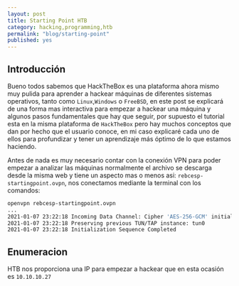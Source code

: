```yaml
---
layout: post
title: Starting Point HTB
category: hacking,programming,htb
permalink: "blog/starting-point"
published: yes
---
```


## Introducción

Bueno todos sabemos que HackTheBox es una plataforma ahora mismo muy pulida para aprender a hackear máquinas de diferentes sistemas operativos, tanto como `Linux`,`Windows` o `FreeBSD`, en este post se explicará de una forma mas interactiva para empezar a hackear una máquina y algunos pasos fundamentales que hay que seguir, por supuesto el tutorial esta en la misma plataforma de `HackTheBox` pero hay muchos conceptos que dan por hecho que el usuario conoce, en mi caso explicaré cada uno de ellos para profundizar y tener un aprendizaje más óptimo de lo que estamos haciendo.


Antes de nada es muy necesario contar con la conexión VPN para poder empezar a analizar las máquinas normalmente el archivo se descarga desde la misma web y tiene un aspecto mas o menos asi: `rebcesp-startingpoint.ovpn`, nos conectamos mediante la terminal con los comandos:

```bash
openvpn rebcesp-startingpoint.ovpn
...
2021-01-07 23:22:18 Incoming Data Channel: Cipher 'AES-256-GCM' initialized with 256 bit key
2021-01-07 23:22:18 Preserving previous TUN/TAP instance: tun0
2021-01-07 23:22:18 Initialization Sequence Completed
```


## Enumeracion

HTB nos proporciona una IP para empezar a hackear que en esta ocasión es `10.10.10.27`
